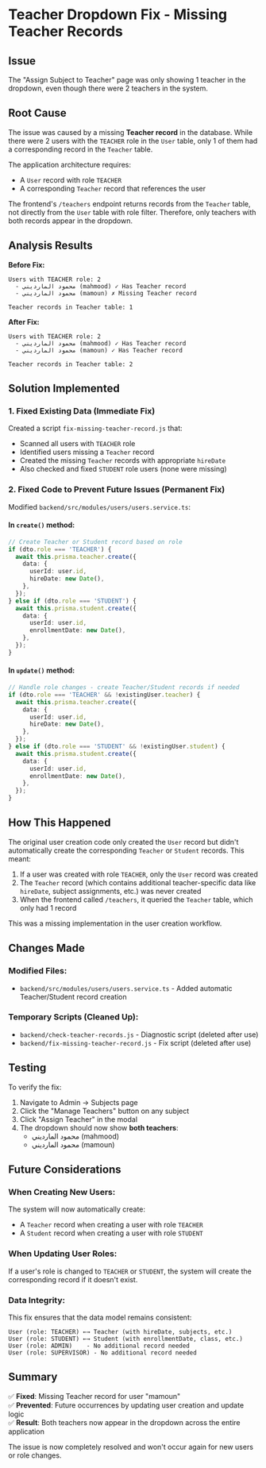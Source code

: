 # Teacher Dropdown Fix - Missing Teacher Records

## Issue
The "Assign Subject to Teacher" page was only showing 1 teacher in the dropdown, even though there were 2 teachers in the system.

## Root Cause
The issue was caused by a missing **Teacher record** in the database. While there were 2 users with the `TEACHER` role in the `User` table, only 1 of them had a corresponding record in the `Teacher` table.

The application architecture requires:
- A `User` record with role `TEACHER`
- A corresponding `Teacher` record that references the user

The frontend's `/teachers` endpoint returns records from the `Teacher` table, not directly from the `User` table with role filter. Therefore, only teachers with both records appear in the dropdown.

## Analysis Results

**Before Fix:**
```
Users with TEACHER role: 2
  - محمود المارديني (mahmood) ✓ Has Teacher record
  - محمود المارديني (mamoun) ✗ Missing Teacher record

Teacher records in Teacher table: 1
```

**After Fix:**
```
Users with TEACHER role: 2
  - محمود المارديني (mahmood) ✓ Has Teacher record
  - محمود المارديني (mamoun) ✓ Has Teacher record

Teacher records in Teacher table: 2
```

## Solution Implemented

### 1. Fixed Existing Data (Immediate Fix)
Created a script `fix-missing-teacher-record.js` that:
- Scanned all users with `TEACHER` role
- Identified users missing a `Teacher` record
- Created the missing `Teacher` records with appropriate `hireDate`
- Also checked and fixed `STUDENT` role users (none were missing)

### 2. Fixed Code to Prevent Future Issues (Permanent Fix)

Modified `backend/src/modules/users/users.service.ts`:

#### In `create()` method:
```typescript
// Create Teacher or Student record based on role
if (dto.role === 'TEACHER') {
  await this.prisma.teacher.create({
    data: {
      userId: user.id,
      hireDate: new Date(),
    },
  });
} else if (dto.role === 'STUDENT') {
  await this.prisma.student.create({
    data: {
      userId: user.id,
      enrollmentDate: new Date(),
    },
  });
}
```

#### In `update()` method:
```typescript
// Handle role changes - create Teacher/Student records if needed
if (dto.role === 'TEACHER' && !existingUser.teacher) {
  await this.prisma.teacher.create({
    data: {
      userId: user.id,
      hireDate: new Date(),
    },
  });
} else if (dto.role === 'STUDENT' && !existingUser.student) {
  await this.prisma.student.create({
    data: {
      userId: user.id,
      enrollmentDate: new Date(),
    },
  });
}
```

## How This Happened

The original user creation code only created the `User` record but didn't automatically create the corresponding `Teacher` or `Student` records. This meant:

1. If a user was created with role `TEACHER`, only the `User` record was created
2. The `Teacher` record (which contains additional teacher-specific data like `hireDate`, subject assignments, etc.) was never created
3. When the frontend called `/teachers`, it queried the `Teacher` table, which only had 1 record

This was a missing implementation in the user creation workflow.

## Changes Made

### Modified Files:
- `backend/src/modules/users/users.service.ts` - Added automatic Teacher/Student record creation

### Temporary Scripts (Cleaned Up):
- `backend/check-teacher-records.js` - Diagnostic script (deleted after use)
- `backend/fix-missing-teacher-record.js` - Fix script (deleted after use)

## Testing

To verify the fix:
1. Navigate to Admin → Subjects page
2. Click the "Manage Teachers" button on any subject
3. Click "Assign Teacher" in the modal
4. The dropdown should now show **both teachers**:
   - محمود المارديني (mahmood)
   - محمود المارديني (mamoun)

## Future Considerations

### When Creating New Users:
The system will now automatically create:
- A `Teacher` record when creating a user with role `TEACHER`
- A `Student` record when creating a user with role `STUDENT`

### When Updating User Roles:
If a user's role is changed to `TEACHER` or `STUDENT`, the system will create the corresponding record if it doesn't exist.

### Data Integrity:
This fix ensures that the data model remains consistent:
```
User (role: TEACHER) ←→ Teacher (with hireDate, subjects, etc.)
User (role: STUDENT) ←→ Student (with enrollmentDate, class, etc.)
User (role: ADMIN)    - No additional record needed
User (role: SUPERVISOR) - No additional record needed
```

## Summary

✅ **Fixed**: Missing Teacher record for user "mamoun"  
✅ **Prevented**: Future occurrences by updating user creation and update logic  
✅ **Result**: Both teachers now appear in the dropdown across the entire application

The issue is now completely resolved and won't occur again for new users or role changes.

